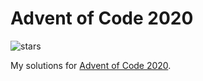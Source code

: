# Advent of Code 2020

![stars](https://progress-bar.dev/24/?scale=50&title=stars&suffix=/50 "stars")

My solutions for [Advent of Code 2020](https://adventofcode.com/2020).
